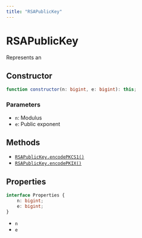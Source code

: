 ```yaml
---
title: "RSAPublicKey"
---
```


# RSAPublicKey

Represents an

## Constructor

```ts
function constructor(n: bigint, e: bigint): this;
```

### Parameters

- `n`: Modulus
- `e`: Public exponent

## Methods

- [`RSAPublicKey.encodePKCS1()`](/reference/rsa/RSAPublicKey/encodePKCS1)
- [`RSAPublicKey.encodePKIX()`](/reference/rsa/RSAPublicKey/encodePKIX)

## Properties

```ts
interface Properties {
	n: bigint;
	e: bigint;
}
```

- `n`
- `e`
